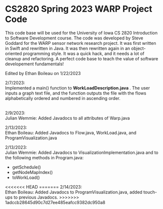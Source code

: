 # CS2820 Spring 2023 WARP Project Code
This code base will be used for the University of Iowa CS 2820 Introduction to Software
Development course. The code was developed by Steve Goddard for the WARP sensor network 
research project. It was first written in Swift and rewritten in Java. It was then 
rewritten again in an object-oriented programming style. It was a quick
hack, and it needs a lot of cleanup and refactoring. A perfect code base to teach
the value of software developement fundamentals!

Edited by Ethan Boileau on 1/22/2023

2/7/2023: <br>
Implemented a main() function to <b> WorkLoadDescription.java </b>. The user inputs a graph text file,
and the function outputs the file with the flows alphabetically ordered and numbered in ascending order. 

<br>
2/9/2023: <br>
Julian Wemmie: Added Javadocs to all attributes of Warp.java

2/13/2023: <br>
Ethan Boileau: Added Javadocs to Flow.java, WorkLoad.java, and ProgramVisualization.java

2/13/2023: <br>
Julian Wemmie: Added Javadocs to VisualizationImplementation.java and to the following methods in Program.java:
<ul>
	<li>getSchedule()</li>
	<li>getNodeMapIndex()</li>
	<li>toWorkLoad()</li>
</ul>
<<<<<<< HEAD
=======
2/14/2023: <br>
Ethan Boileau: Added Javadocs to ProgramVisualization.java, added touch-ups to previous Javadocs.
>>>>>>> 1adccb28645d90c7d27ee485eafcc9382dc950a8
